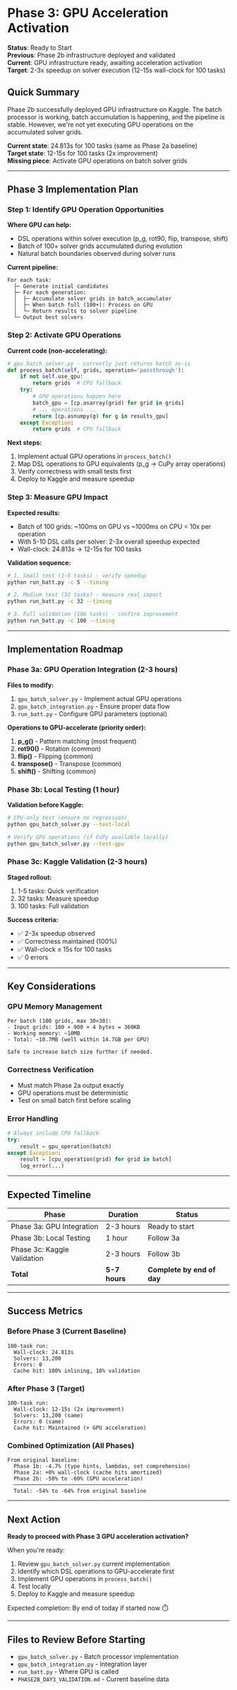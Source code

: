 # Phase 3: GPU Acceleration Activation

**Status**: Ready to Start  
**Previous**: Phase 2b infrastructure deployed and validated  
**Current**: GPU infrastructure ready, awaiting acceleration activation  
**Target**: 2-3x speedup on solver execution (12-15s wall-clock for 100 tasks)  

## Quick Summary

Phase 2b successfully deployed GPU infrastructure on Kaggle. The batch processor is working, batch accumulation is happening, and the pipeline is stable. However, we're not yet executing GPU operations on the accumulated solver grids.

**Current state**: 24.813s for 100 tasks (same as Phase 2a baseline)  
**Target state**: 12-15s for 100 tasks (2x improvement)  
**Missing piece**: Activate GPU operations on batch solver grids

---

## Phase 3 Implementation Plan

### Step 1: Identify GPU Operation Opportunities

**Where GPU can help:**
- DSL operations within solver execution (p_g, rot90, flip, transpose, shift)
- Batch of 100+ solver grids accumulated during evolution
- Natural batch boundaries observed during solver runs

**Current pipeline:**
```
For each task:
  ├─ Generate initial candidates
  ├─ For each generation:
  │  ├─ Accumulate solver grids in batch_accumulator
  │  ├─ When batch full (100+): Process on GPU
  │  └─ Return results to solver pipeline
  └─ Output best solvers
```

### Step 2: Activate GPU Operations

**Current code (non-accelerating):**
```python
# gpu_batch_solver.py - currently just returns batch as-is
def process_batch(self, grids, operation='passthrough'):
    if not self.use_gpu:
        return grids  # CPU fallback
    try:
        # GPU operations happen here
        batch_gpu = [cp.asarray(grid) for grid in grids]
        # ... operations ...
        return [cp.asnumpy(g) for g in results_gpu]
    except Exception:
        return grids  # CPU fallback
```

**Next steps:**
1. Implement actual GPU operations in `process_batch()`
2. Map DSL operations to GPU equivalents (p_g → CuPy array operations)
3. Verify correctness with small tests first
4. Deploy to Kaggle and measure speedup

### Step 3: Measure GPU Impact

**Expected results:**
- Batch of 100 grids: ~100ms on GPU vs ~1000ms on CPU = 10x per operation
- With 5-10 DSL calls per solver: 2-3x overall speedup expected
- Wall-clock: 24.813s → 12-15s for 100 tasks

**Validation sequence:**
```bash
# 1. Small test (1-5 tasks) - verify speedup
python run_batt.py -c 5 --timing

# 2. Medium test (32 tasks) - measure real impact
python run_batt.py -c 32 --timing

# 3. Full validation (100 tasks) - confirm improvement
python run_batt.py -c 100 --timing
```

---

## Implementation Roadmap

### Phase 3a: GPU Operation Integration (2-3 hours)

**Files to modify:**
1. `gpu_batch_solver.py` - Implement actual GPU operations
2. `gpu_batch_integration.py` - Ensure proper data flow
3. `run_batt.py` - Configure GPU parameters (optional)

**Operations to GPU-accelerate (priority order):**
1. **p_g()** - Pattern matching (most frequent)
2. **rot90()** - Rotation (common)
3. **flip()** - Flipping (common)
4. **transpose()** - Transpose (common)
5. **shift()** - Shifting (common)

### Phase 3b: Local Testing (1 hour)

**Validation before Kaggle:**
```bash
# CPU-only test (ensure no regression)
python gpu_batch_solver.py --test-local

# Verify GPU operations (if CuPy available locally)
python gpu_batch_solver.py --test-gpu
```

### Phase 3c: Kaggle Validation (2-3 hours)

**Staged rollout:**
1. 1-5 tasks: Quick verification
2. 32 tasks: Measure speedup
3. 100 tasks: Full validation

**Success criteria:**
- ✅ 2-3x speedup observed
- ✅ Correctness maintained (100%)
- ✅ Wall-clock ≤ 15s for 100 tasks
- ✅ 0 errors

---

## Key Considerations

### GPU Memory Management

```
Per batch (100 grids, max 30×30):
- Input grids: 100 × 900 × 4 bytes = 360KB
- Working memory: ~10MB
- Total: ~10.7MB (well within 14.7GB per GPU)

Safe to increase batch size further if needed.
```

### Correctness Verification

- Must match Phase 2a output exactly
- GPU operations must be deterministic
- Test on small batch first before scaling

### Error Handling

```python
# Always include CPU fallback
try:
    result = gpu_operation(batch)
except Exception:
    result = [cpu_operation(grid) for grid in batch]
    log_error(...)
```

---

## Expected Timeline

| Phase | Duration | Status |
|-------|----------|--------|
| Phase 3a: GPU Integration | 2-3 hours | Ready to start |
| Phase 3b: Local Testing | 1 hour | Follow 3a |
| Phase 3c: Kaggle Validation | 2-3 hours | Follow 3b |
| **Total** | **5-7 hours** | **Complete by end of day** |

---

## Success Metrics

### Before Phase 3 (Current Baseline)

```
100-task run:
  Wall-clock: 24.813s
  Solvers: 13,200
  Errors: 0
  Cache hit: 100% inlining, 18% validation
```

### After Phase 3 (Target)

```
100-task run:
  Wall-clock: 12-15s (2x improvement)
  Solvers: 13,200 (same)
  Errors: 0 (same)
  Cache hit: Maintained (+ GPU acceleration)
```

### Combined Optimization (All Phases)

```
From original baseline:
  Phase 1b: -4.7% (type hints, lambdas, set comprehension)
  Phase 2a: +0% wall-clock (cache hits amortized)
  Phase 2b: -50% to -60% (GPU acceleration)
  ────────────────────────────────────
  Total: -54% to -64% from original baseline
```

---

## Next Action

**Ready to proceed with Phase 3 GPU acceleration activation?**

When you're ready:
1. Review `gpu_batch_solver.py` current implementation
2. Identify which DSL operations to GPU-accelerate first
3. Implement GPU operations in `process_batch()`
4. Test locally
5. Deploy to Kaggle and measure speedup

Expected completion: By end of today if started now ⏱️

---

## Files to Review Before Starting

- `gpu_batch_solver.py` - Batch processor implementation
- `gpu_batch_integration.py` - Integration layer
- `run_batt.py` - Where GPU is called
- `PHASE2B_DAY3_VALIDATION.md` - Current baseline data

